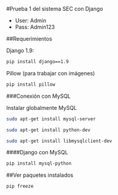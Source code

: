 #Prueba 1 del sistema SEC con Django

* User: Admin
* Pass: Admin123

##Requerimientos

Django 1.9:
```sh
pip install django==1.9
```

Pillow (para trabajar con imágenes)
```sh
pip install pillow
```

###Conexión con MySQL

Instalar globalmente MySQL
```sh
sudo apt-get install mysql-server

sudo apt-get install python-dev

sudo apt-get install libmysqlclient-dev
```

####Django con MySQL

```sh
pip install mysql-python
```

##Ver paquetes instalados

```sh
pip freeze
```